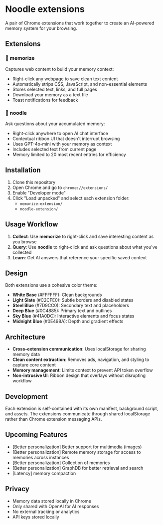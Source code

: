 # Noodle extensions

A pair of Chrome extensions that work together to create an AI-powered memory system for your browsing.

## Extensions

### 🥄 memorize
Captures web content to build your memory context:
- Right-click any webpage to save clean text content
- Automatically strips CSS, JavaScript, and non-essential elements  
- Stores selected text, links, and full pages
- Download your memory as a text file
- Toast notifications for feedback

### 🍜 noodle  
Ask questions about your accumulated memory:
- Right-click anywhere to open AI chat interface
- Contextual ribbon UI that doesn't interrupt browsing
- Uses GPT-4o-mini with your memory as context
- Includes selected text from current page
- Memory limited to 20 most recent entries for efficiency

## Installation

1. Clone this repository
2. Open Chrome and go to `chrome://extensions/`
3. Enable "Developer mode" 
4. Click "Load unpacked" and select each extension folder:
   - `memorize-extension/`
   - `noodle-extension/`

## Usage Workflow

1. **Collect**: Use **memorize** to right-click and save interesting content as you browse
2. **Query**: Use **noodle** to right-click and ask questions about what you've collected
3. **Learn**: Get AI answers that reference your specific saved context

## Design

Both extensions use a cohesive color theme:
- **White Base** (#FFFFFF): Clean backgrounds
- **Light Slate** (#C2CFE0): Subtle borders and disabled states  
- **Steel Blue** (#7D9CC0): Secondary text and placeholders
- **Deep Blue** (#0C4885): Primary text and outlines
- **Sky Blue** (#41A0DC): Interactive elements and focus states
- **Midnight Blue** (#0E498A): Depth and gradient effects

## Architecture

- **Cross-extension communication**: Uses localStorage for sharing memory data
- **Clean content extraction**: Removes ads, navigation, and styling to capture core content
- **Memory management**: Limits context to prevent API token overflow
- **Non-intrusive UI**: Ribbon design that overlays without disrupting workflow

## Development

Each extension is self-contained with its own manifest, background script, and assets. The extensions communicate through shared localStorage rather than Chrome extension messaging APIs.

## Upcoming Features

- [Better personalization] Better support for multimedia (images)
- [Better personalization] Remote memory storage for access to memories across instances
- [Better personalization] Collection of memories
- [Better personalization] GraphDB for better retrieval and search
- [Latency] memory compaction

## Privacy

- Memory data stored locally in Chrome
- Only shared with OpenAI for AI responses
- No external tracking or analytics
- API keys stored locally
